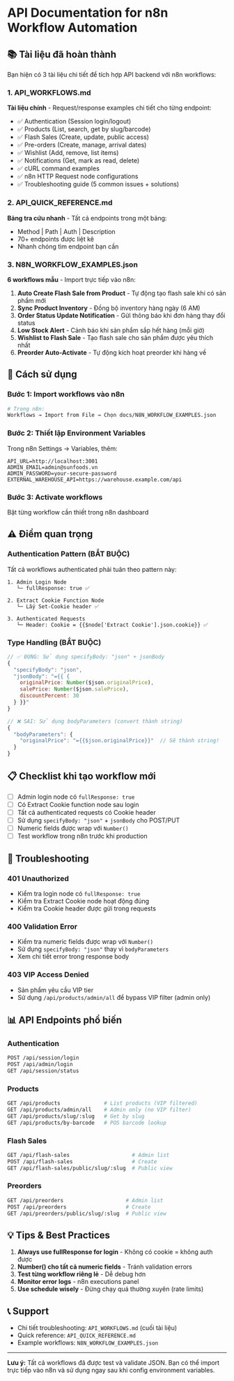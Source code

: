 # API Documentation for n8n Workflow Automation

## 📚 Tài liệu đã hoàn thành

Bạn hiện có 3 tài liệu chi tiết để tích hợp API backend với n8n workflows:

### 1. API_WORKFLOWS.md
**Tài liệu chính** - Request/response examples chi tiết cho từng endpoint:
- ✅ Authentication (Session login/logout)
- ✅ Products (List, search, get by slug/barcode)
- ✅ Flash Sales (Create, update, public access)
- ✅ Pre-orders (Create, manage, arrival dates)
- ✅ Wishlist (Add, remove, list items)
- ✅ Notifications (Get, mark as read, delete)
- ✅ cURL command examples
- ✅ n8n HTTP Request node configurations
- ✅ Troubleshooting guide (5 common issues + solutions)

### 2. API_QUICK_REFERENCE.md
**Bảng tra cứu nhanh** - Tất cả endpoints trong một bảng:
- Method | Path | Auth | Description
- 70+ endpoints được liệt kê
- Nhanh chóng tìm endpoint bạn cần

### 3. N8N_WORKFLOW_EXAMPLES.json
**6 workflows mẫu** - Import trực tiếp vào n8n:
1. **Auto Create Flash Sale from Product** - Tự động tạo flash sale khi có sản phẩm mới
2. **Sync Product Inventory** - Đồng bộ inventory hàng ngày (6 AM)
3. **Order Status Update Notification** - Gửi thông báo khi đơn hàng thay đổi status
4. **Low Stock Alert** - Cảnh báo khi sản phẩm sắp hết hàng (mỗi giờ)
5. **Wishlist to Flash Sale** - Tạo flash sale cho sản phẩm được yêu thích nhất
6. **Preorder Auto-Activate** - Tự động kích hoạt preorder khi hàng về

## 🚀 Cách sử dụng

### Bước 1: Import workflows vào n8n
```bash
# Trong n8n:
Workflows → Import from File → Chọn docs/N8N_WORKFLOW_EXAMPLES.json
```

### Bước 2: Thiết lập Environment Variables
Trong n8n Settings → Variables, thêm:
```
API_URL=http://localhost:3001
ADMIN_EMAIL=admin@sunfoods.vn
ADMIN_PASSWORD=your-secure-password
EXTERNAL_WAREHOUSE_API=https://warehouse.example.com/api
```

### Bước 3: Activate workflows
Bật từng workflow cần thiết trong n8n dashboard

## ⚠️ Điểm quan trọng

### Authentication Pattern (BẮT BUỘC)
Tất cả workflows authenticated phải tuân theo pattern này:

```
1. Admin Login Node
   └─ fullResponse: true ✅
   
2. Extract Cookie Function Node
   └─ Lấy Set-Cookie header ✅
   
3. Authenticated Requests
   └─ Header: Cookie = {{$node['Extract Cookie'].json.cookie}} ✅
```

### Type Handling (BẮT BUỘC)
```javascript
// ✅ ĐÚNG: Sử dụng specifyBody: "json" + jsonBody
{
  "specifyBody": "json",
  "jsonBody": "={{ {
    originalPrice: Number($json.originalPrice),
    salePrice: Number($json.salePrice),
    discountPercent: 30
  } }}"
}

// ❌ SAI: Sử dụng bodyParameters (convert thành string)
{
  "bodyParameters": {
    "originalPrice": "={{$json.originalPrice}}"  // Sẽ thành string!
  }
}
```

## 📋 Checklist khi tạo workflow mới

- [ ] Admin login node có `fullResponse: true`
- [ ] Có Extract Cookie function node sau login
- [ ] Tất cả authenticated requests có Cookie header
- [ ] Sử dụng `specifyBody: "json"` + `jsonBody` cho POST/PUT
- [ ] Numeric fields được wrap với `Number()`
- [ ] Test workflow trong n8n trước khi production

## 🐛 Troubleshooting

### 401 Unauthorized
- Kiểm tra login node có `fullResponse: true`
- Kiểm tra Extract Cookie node hoạt động đúng
- Kiểm tra Cookie header được gửi trong requests

### 400 Validation Error  
- Kiểm tra numeric fields được wrap với `Number()`
- Sử dụng `specifyBody: "json"` thay vì `bodyParameters`
- Xem chi tiết error trong response body

### 403 VIP Access Denied
- Sản phẩm yêu cầu VIP tier
- Sử dụng `/api/products/admin/all` để bypass VIP filter (admin only)

## 📊 API Endpoints phổ biến

### Authentication
```bash
POST /api/session/login
POST /api/admin/login
GET /api/session/status
```

### Products
```bash
GET /api/products              # List products (VIP filtered)
GET /api/products/admin/all    # Admin only (no VIP filter)
GET /api/products/slug/:slug   # Get by slug
GET /api/products/by-barcode   # POS barcode lookup
```

### Flash Sales
```bash
GET /api/flash-sales                    # Admin list
POST /api/flash-sales                   # Create
GET /api/flash-sales/public/slug/:slug  # Public view
```

### Preorders
```bash
GET /api/preorders                    # Admin list
POST /api/preorders                   # Create
GET /api/preorders/public/slug/:slug  # Public view
```

## 💡 Tips & Best Practices

1. **Always use fullResponse for login** - Không có cookie = không auth được
2. **Number() cho tất cả numeric fields** - Tránh validation errors
3. **Test từng workflow riêng lẻ** - Dễ debug hơn
4. **Monitor error logs** - n8n executions panel
5. **Use schedule wisely** - Đừng chạy quá thường xuyên (rate limits)

## 📞 Support

- Chi tiết troubleshooting: `API_WORKFLOWS.md` (cuối tài liệu)
- Quick reference: `API_QUICK_REFERENCE.md`
- Example workflows: `N8N_WORKFLOW_EXAMPLES.json`

---

**Lưu ý:** Tất cả workflows đã được test và validate JSON. Bạn có thể import trực tiếp vào n8n và sử dụng ngay sau khi config environment variables.

